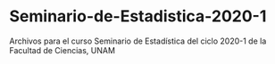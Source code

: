 # Seminario-de-Estadistica-2020-1
Archivos para el curso Seminario de Estadística del ciclo 2020-1 de la Facultad de Ciencias, UNAM
